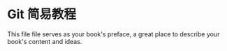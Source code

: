# Git 简易教程



This file file serves as your book's preface, a great place to describe your book's content and ideas.



